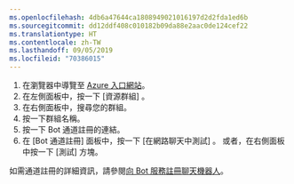 ```yaml
---
ms.openlocfilehash: 4db6a47644ca1808949021016197d2d2fda1ed6b
ms.sourcegitcommit: dd12ddf408c010182b09da88e2aac0de124cef22
ms.translationtype: HT
ms.contentlocale: zh-TW
ms.lasthandoff: 09/05/2019
ms.locfileid: "70386015"
---
```

1. 在瀏覽器中導覽至 [Azure 入口網站](https://ms.portal.azure.com)。
2. 在左側面板中，按一下 [資源群組]  。
3. 在右側面板中，搜尋您的群組。
4. 按一下群組名稱。
5. 按一下 Bot 通道註冊的連結。
6. 在 [Bot 通道註冊]  面板中，按一下 [在網路聊天中測試]  。
或者，在右側面板中按一下 [測試]  方塊。

如需通道註冊的詳細資訊，請參閱[向 Bot 服務註冊聊天機器人](https://docs.microsoft.com/azure/bot-service/bot-service-quickstart-registration?view=azure-bot-service-3.0)。
